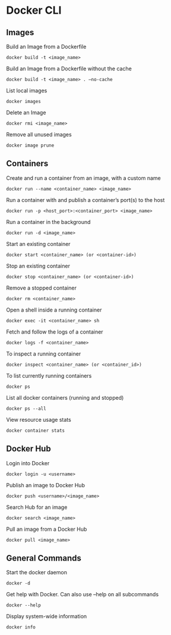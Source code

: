 # Docker CLI

## Images

Build an Image from a Dockerfile
```
docker build -t <image_name>
```

Build an Image from a Dockerfile without the cache
```
docker build -t <image_name> . –no-cache
```

List local images
```
docker images
```

Delete an Image
```
docker rmi <image_name>
```

Remove all unused images
```
docker image prune
```

## Containers

Create and run a container from an image, with a custom name
```
docker run --name <container_name> <image_name>
```

Run a container with and publish a container’s port(s) to the host
```
docker run -p <host_port>:<container_port> <image_name>
```

Run a container in the background
```
docker run -d <image_name>
```

Start an existing container
```
docker start <container_name> (or <container-id>)
```

Stop an existing container
```
docker stop <container_name> (or <container-id>)
```

Remove a stopped container
```
docker rm <container_name>
```

Open a shell inside a running container
```
docker exec -it <container_name> sh
```

Fetch and follow the logs of a container
```
docker logs -f <container_name>
```

To inspect a running container
```
docker inspect <container_name> (or <container_id>)
```

To list currently running containers
```
docker ps
```

List all docker containers (running and stopped)
```
docker ps --all
```

View resource usage stats
```
docker container stats
```

## Docker Hub

Login into Docker
```
docker login -u <username>
```

Publish an image to Docker Hub
```
docker push <username>/<image_name>
```

Search Hub for an image
```
docker search <image_name>
```

Pull an image from a Docker Hub
```
docker pull <image_name>
```

## General Commands
    
Start the docker daemon
```
docker -d
```

Get help with Docker. Can also use –help on all subcommands
```
docker --help
```

Display system-wide information
```
docker info
```